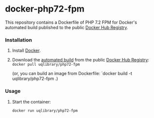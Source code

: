 docker-php72-fpm
================

This repository contains a Dockerfile of PHP 7.2 FPM for Docker's automated build published to the public [Docker Hub Registry](https://registry.hub.docker.com/).

### Installation

1. Install [Docker](https://www.docker.com/).

2. Download the [automated build](https://registry.hub.docker.com/u/uqlibrary/php72-fpm/) from the public [Docker Hub Registry](https://registry.hub.docker.com/): `docker pull uqlibrary/php72-fpm`

   (or, you can build an image from Dockerfile: `docker build -t uqlibrary/php72-fpm .)

### Usage

1. Start the container:

    ```sh
    docker run uqlibrary/php72-fpm
    ```
